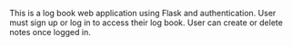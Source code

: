 This is a log book web application using Flask and authentication.
User must sign up or log in to access their log book.
User can create or delete notes once logged in.
